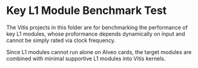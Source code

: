 # Key L1 Module Benchmark Test

The Vitis projects in this folder are for benchmarking the performance of key L1 modules,
whose proformance depends dynamically on input and cannot be simply rated via clock frequency.

Since L1 modules cannot run alone on Alveo cards, the target modules are combined with
minimal supportive L1 modules into Vitis kernels.
